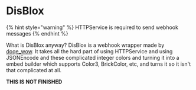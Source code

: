 # DisBlox

{% hint style="warning" %}
HTTPService is required to send webhook messages
{% endhint %}

What is DisBlox anyway? DisBlox is a webhook wrapper made by [doqe\_wow](https://user.devforum.link/doqe\_wow). It takes all the hard part of using HTTPService and using JSONEncode and these complicated integer colors and turning it into a embed builder which supports Color3, BrickColor, etc, and turns it so it isn't that complicated at all.

**THIS IS NOT FINISHED**
